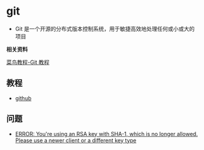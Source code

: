 # git

- Git 是一个开源的分布式版本控制系统，用于敏捷高效地处理任何或小或大的项目

**相关资料**

[菜鸟教程-Git 教程](https://www.runoob.com/git/git-tutorial.html)

## 教程

- [github](./blog/github.md)

## 问题

- [ERROR: You're using an RSA key with SHA-1, which is no longer allowed. Please use a newer client or a different key type](./err/)
